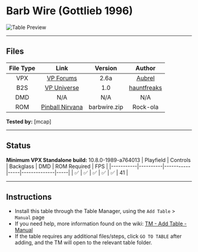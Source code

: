 ﻿# Barb Wire (Gottlieb 1996)

![Table Preview](../../images/vpx-barbwire-preview.png)

---

## Files
| File Type | Link | Version | Author |
|:---------:|:----:|:-------:|:------:|
| VPX | [VP Forums](https://www.vpforums.org/index.php?app=downloads&showfile=15531) | 2.6a | [Aubrel](https://www.vpforums.org/index.php?showuser=67749) |
| B2S | [VP Universe](https://vpuniverse.com/files/file/17730-barb-wire-gottlieb-1996-b2s/) | 1.0 | [hauntfreaks](https://vpuniverse.com/profile/5216-hauntfreaks/) |
| DMD | N/A | N/A | N/A |
| ROM | [Pinball Nirvana](https://pinballnirvana.com/forums/resources/barbwire.1547/) | barbwire.zip | Rock-ola |

**Tested by:** [mcap]

---

## Status
**Minimum VPX Standalone build:** 10.8.0-1989-a764013
| Playfield | Controls | Backglass | DMD | ROM Required | FPS | 
|-----------|----------|-----------|-----|--------------|-----|
| :white_check_mark: | :white_check_mark: | :white_check_mark: | :white_check_mark: | :white_check_mark: | 41 |

---

## Instructions

- Install this table through the Table Manager, using the `Add Table` > `Manual` page
- If you need help, more information found on the wiki: [TM - Add Table - Manual](https://github.com/LegendsUnchained/vpx-standalone-alp4k/wiki/%5B04%5D-%F0%9F%A7%A1-TM-%E2%80%90-Other-Features#add-table---manual)
- If the table requires any additional files/steps, click `GO TO TABLE` after adding, and the TM will open to the relevant table folder.

